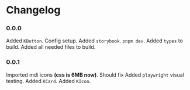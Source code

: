 # Changelog

### 0.0.0

Added `KButton`.
Config setup.
Added `storybook`. `pnpm dev`.
Added `types` to build.
Added all needed files to build.

### 0.0.1

Imported mdi icons **(css is 6MB now)**. Should fix
Added `playwright` visual testing.
Added `KCard`.
Added `KIcon`.
